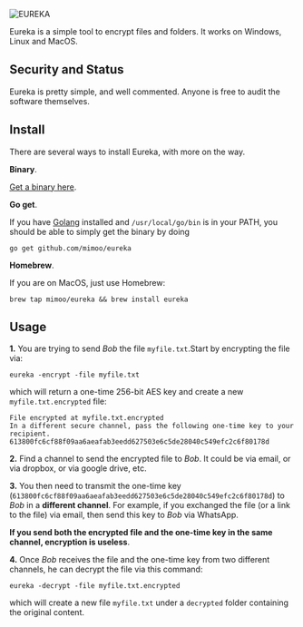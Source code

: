 ![EUREKA](https://i.imgur.com/qSscFjx.png)

Eureka is a simple tool to encrypt files and folders. It works on Windows, Linux and MacOS.

## Security and Status

Eureka is pretty simple, and well commented. Anyone is free to audit the software themselves.

## Install

There are several ways to install Eureka, with more on the way.

**Binary**.

[Get a binary here](https://github.com/mimoo/eureka/releases/tag/1.0).

**Go get**.

If you have [Golang](https://golang.org/) installed and `/usr/local/go/bin` is in your PATH, you should be able to simply get the binary by doing

```
go get github.com/mimoo/eureka
```

**Homebrew**.

If you are on MacOS, just use Homebrew:

```
brew tap mimoo/eureka && brew install eureka
```

## Usage

**1.** You are trying to send *Bob* the file `myfile.txt`.Start by encrypting the file via:

```
eureka -encrypt -file myfile.txt
```

which will return a one-time 256-bit AES key and create a new `myfile.txt.encrypted` file:

```
File encrypted at myfile.txt.encrypted
In a different secure channel, pass the following one-time key to your recipient.
613800fc6cf88f09aa6aeafab3eedd627503e6c5de28040c549efc2c6f80178d
```

**2.** Find a channel to send the encrypted file to *Bob*. It could be via email, or via dropbox, or via google drive, etc.

**3.** You then need to transmit the one-time key (`613800fc6cf88f09aa6aeafab3eedd627503e6c5de28040c549efc2c6f80178d`) to *Bob* in a **different channel**. For example, if you exchanged the file (or a link to the file) via email, then send this key to *Bob* via WhatsApp. 

**If you send both the encrypted file and the one-time key in the same channel, encryption is useless**.

**4.** Once *Bob* receives the file and the one-time key from two different channels, he can decrypt the file via this command:

```
eureka -decrypt -file myfile.txt.encrypted
```

which will create a new file `myfile.txt` under a `decrypted` folder containing the original content.
